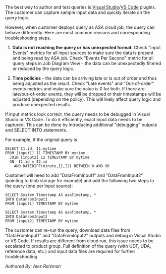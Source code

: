 The best way to author and test queries is [Visual Studio](https://docs.microsoft.com/en-us/azure/stream-analytics/stream-analytics-tools-for-visual-studio-install)/[VS Code](https://docs.microsoft.com/en-us/azure/stream-analytics/quick-create-vs-code) plugins. The customer can capture sample input data and quickly iterate on the query logic.

However, when customer deploys query as ASA cloud job, the query can behave differently. Here are most common reasons and corresponding troubleshooting steps.

1) **Data is not reaching the query or has unexpected format**. 
Check "Input Events" metrics for all input sources to make sure the data is present and being read by ASA job.
Check "Events Per Second" metric for all query steps in Job Diagram View - the data can be unexpectedly filtered or reduced by the query logic.

2) **Time policies** - the data can be arriving late or is out of order and thus being adjusted as the result.
Check "Late events" and "Out-of-order" events metrics and make sure the value is 0 for both. If there are late/out-of-order events, they will be dropped or their timestamps will be adjusted (depending on the policy). This will likely affect query logic and produce unexpected results.


If input metrics look correct, the query needs to be debugged in Visual Studio or VS Code. To do it efficiently, exact input data needs to be captured. This can be done by introducing additional "debugging" outputs and SELECT INTO statements.

For example, if the original query is


```
SELECT I1.id, I1.mytime 
FROM [input1] I1 TIMESTAMP BY mytime
  JOIN [input2] I2 TIMESTAMP BY mytime                                                   
  ON  I1.id = I2.id
    AND DATEDIFF(minute,I1,I2) BETWEEN 0 AND 90
```

Customer will need to add "DataFromInput1" and "DataFromInput2" (pointing to blob storage for example) and add the following two steps to the query (one per input source):

```
SELECT System.Timestamp AS asaTimetamp, * 
INTO DataFromInput1
FROM [input1] TIMESTAMP BY mytime

SELECT System.Timestamp AS asaTimetamp, * 
INTO DataFromInput2
FROM [input2] TIMESTAMP BY mytime
```


The customer can re-run the query, download data files from "DataFromInput1" and "DataFromInput2" outputs and debug in Visual Studio or VS Code.
If results are different from cloud run, this issue needs to be escalated to product group. Full definition of the query (with UDF, UDA, reference data, etc.) and input data files are required for further troubleshooting.

_Authored By: Alex Raizman_